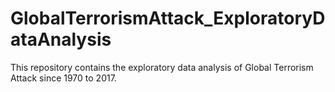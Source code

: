 # GlobalTerrorismAttack_ExploratoryDataAnalysis
This repository contains the exploratory data analysis of Global Terrorism Attack since 1970 to 2017. 
